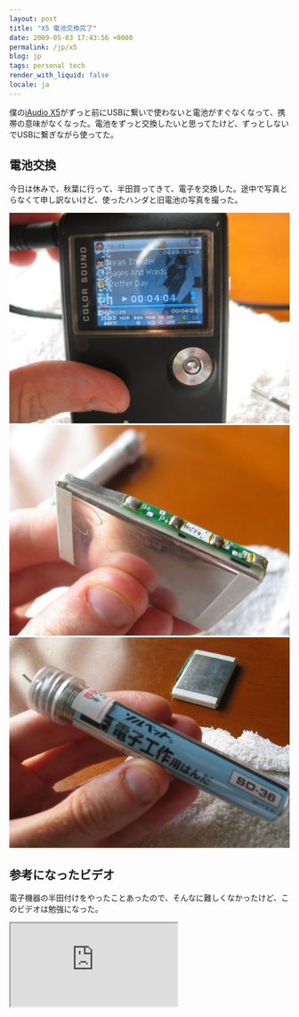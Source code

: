 ```yaml
---
layout: post
title: "X5 電池交換完了"
date: 2009-05-03 17:43:56 +0000
permalink: /jp/x5
blog: jp
tags: personal tech
render_with_liquid: false
locale: ja
---
```


僕の[iAudio X5](http://www.cowonjapan.com/product_wide/product_X5_nameof.php)がずっと前にUSBに繋いで使わないと電池がすぐなくなって、携帯の意味がなくなった。電池をずっと交換したいと思ってたけど、ずっとしないでUSBに繋ぎながら使ってた。

## 電池交換

今日は休みで、秋葉に行って、半田買ってきて、電子を交換した。途中で写真とらなくて申し訳ないけど、使ったハンダと旧電池の写真を撮った。

![X5 all finished](/assets/images/gallery/img_3155_big.jpg)
![X5 original battery](/assets/images/gallery/img_3153_big.jpg)
![X5 soldering](/assets/images/gallery/img_3152_big.jpg)

## 参考になったビデオ

電子機器の半田付けをやったことあったので、そんなに難しくなかったけど、このビデオは勉強になった。

<iframe
    title="YouTube video player"
    src="https://www.youtube.com/embed/AsTKtp7lUho?si=pj5wqziYLoGUBjsl"
    class="youtube"
    allow="accelerometer; autoplay; clipboard-write; encrypted-media; gyroscope; picture-in-picture; web-share"
    allowfullscreen>
</iframe>
